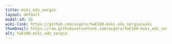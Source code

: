 ```yaml
---
title: miki_edu_sergio
layout: default
modal-id: 55
wiki-link: https://github.com/aigora/twE100-miki_edu_sergio/wiki
thumbnail: https://raw.githubusercontent.com/aigora/twE100-miki_edu_sergio/master/exactamente logo.png
alt: twE100-miki_edu_sergio
---
```

